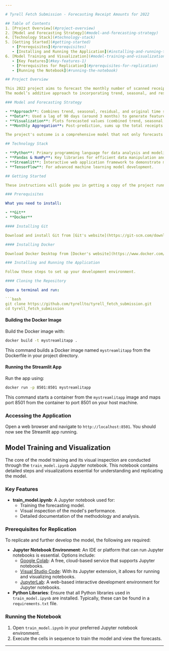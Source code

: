 ```yaml
---

# Tyrell Fetch Submission - Forecasting Receipt Amounts for 2022

## Table of Contents
1. [Project Overview](#project-overview)
2. [Model and Forecasting Strategy](#model-and-forecasting-strategy)
4. [Technology Stack](#technology-stack)
5. [Getting Started](#getting-started)
   - [Prerequisites](#prerequisites)
   - [Installing and Running the Application](#installing-and-running-the-application)
6. [Model Training and Visualization](#model-training-and-visualization)
   - [Key Features](#key-features-1)
   - [Prerequisites for Replication](#prerequisites-for-replication)
   - [Running the Notebook](#running-the-notebook)

## Project Overview

This 2022 project aims to forecast the monthly number of scanned receipts, leveraging a TensorFlow model that analyzes trend, seasonal, and residual data, alongside the original time series. 
The model’s additive approach to incorporating trend, seasonal, and residual elements is designed to offer a more accurate and holistic view of future receipt trends.

### Model and Forecasting Strategy

- **Approach**: Combines trend, seasonal, residual, and original time series data to enhance forecasting accuracy and model stablization.
- **Data**: Used a lag of 90 days (around 3 months) to generate features from trend, seasonal, residual, and original time series data for supervised learning.
- **Visualization**: Plots forecasted values (combined trend, seasonal, and residual additively) with the original time series for comparison and better understanding of the model's performance.
- **Monthly Aggregation**: Post-prediction, sums up the total receipts for each month and visualizes them in a histogram, offering insights into monthly trends.

The project's outcome is a comprehensive model that not only forecasts receipt counts but also visualizes data trends effectively with Streamlit, aiding in informed decision-making.

## Technology Stack

- **Python**: Primary programming language for data analysis and modeling.
- **Pandas & NumPy**: Key libraries for efficient data manipulation and numerical operations.
- **Streamlit**: Interactive web application framework to demonstrate model results.
- **TensorFlow**: For advanced machine learning model development.

## Getting Started

These instructions will guide you in getting a copy of the project running on your local machine for development and testing purposes.

### Prerequisites

What you need to install:

- **Git**
- **Docker**

#### Installing Git

Download and install Git from [Git's website](https://git-scm.com/downloads). Follow the installation instructions for your operating system.

#### Installing Docker

Download Docker Desktop from [Docker's website](https://www.docker.com/products/docker-desktop) and follow the installation instructions for your operating system.

### Installing and Running the Application

Follow these steps to set up your development environment.

#### Cloning the Repository

Open a terminal and run:

```bash
git clone https://github.com/tyrellto/tyrell_fetch_submission.git
cd tyrell_fetch_submission
```

#### Building the Docker Image

Build the Docker image with:

```bash
docker build -t mystreamlitapp .
```

This command builds a Docker image named `mystreamlitapp` from the Dockerfile in your project directory.

#### Running the Streamlit App

Run the app using:

```bash
docker run -p 8501:8501 mystreamlitapp
```

This command starts a container from the `mystreamlitapp` image and maps port 8501 from the container to port 8501 on your host machine.

### Accessing the Application

Open a web browser and navigate to `http://localhost:8501`. You should now see the Streamlit app running.


## Model Training and Visualization

The core of the model training and its visual inspection are conducted through the `train_model.ipynb` Jupyter notebook. This notebook contains detailed steps and visualizations essential for understanding and replicating the model.

### Key Features

- **train_model.ipynb**: A Jupyter notebook used for:
    - Training the forecasting model.
    - Visual inspection of the model's performance.
    - Detailed documentation of the methodology and analysis.

### Prerequisites for Replication

To replicate and further develop the model, the following are required:

- **Jupyter Notebook Environment**: An IDE or platform that can run Jupyter notebooks is essential. Options include:
    - [Google Colab](https://colab.research.google.com/): A free, cloud-based service that supports Jupyter notebooks.
    - [Visual Studio Code](https://code.visualstudio.com/): With its Jupyter extension, it allows for running and visualizing notebooks.
    - [JupyterLab](https://jupyter.org/): A web-based interactive development environment for Jupyter notebooks.
- **Python Libraries**: Ensure that all Python libraries used in `train_model.ipynb` are installed. Typically, these can be found in a `requirements.txt` file.

### Running the Notebook

1. Open `train_model.ipynb` in your preferred Jupyter notebook environment.
2. Execute the cells in sequence to train the model and view the forecasts.

---
```

